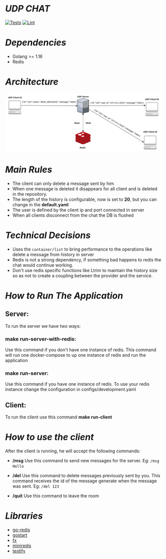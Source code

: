 # *UDP CHAT*
[![Tests](https://github.com/maiaaraujo5/udp-chat/actions/workflows/test.yaml/badge.svg)](https://github.com/maiaaraujo5/udp-chat/actions/workflows/test.yaml)
[![Lint](https://github.com/maiaaraujo5/udp-chat/actions/workflows/lint.yaml/badge.svg)](https://github.com/maiaaraujo5/udp-chat/actions/workflows/lint.yaml)

# *Dependencies*
* Golang >= 1.16
* Redis

# *Architecture*
![img.png](img.png)

# *Main Rules*
* The client can only delete a message sent by him
* When one message is deleted it disappears for all client and is deleted in the repository. 
* The length of the history is configurable, now is set to **20**, but you can change in the **default.yaml**
* The user is defined by the client ip and port connected in server
* When all clients disconnect from the chat the DB is flushed

# *Technical Decisions*
* Uses the `container/list` to bring performance to the operations like delete a message from history in server
* Redis is not a strong dependency, if something bad happens to redis the chat would continue working.
* Don't use redis specific functions like Ltrim to maintain the history size so as not to create a coupling between the provider and the service.
# *How to Run The Application*
 ## Server:
  To run the server we have two ways:

 ### make run-server-with-redis:
 Use this command if you don't have one instance of redis. This command will run one docker-compose to up one instance of redis and run the application

 ### make run-server:
 Use this command if you have one instance of redis. To use your redis instance change the configuration in configs/development.yaml

## Client:
To run the client use this command **make run-client**

# *How to use the client*
After the client is running, he will accept the following commands:

* **/msg**
Use this command to send new messages for the server. Eg:
  ``/msg Hello``
  
* **/del** Use this command to delete messages previously sent by you. This command receives the id of the message generate when the message was sent. Eg:
``/del 123``
 
* **/quit** Use this command to leave the room


# *Libraries*
* [go-redis](https://github.com/go-redis/redis)
* [gostart](https://github.com/maiaaraujo5/gostart)
* [fx](https://github.com/uber-go/fx)
* [miniredis](https://github.com/alicebob/miniredis)
* [testify](https://github.com/stretchr/testify)
